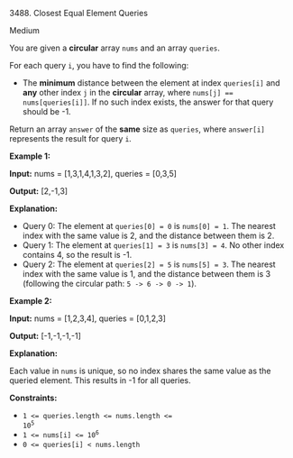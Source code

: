 3488\. Closest Equal Element Queries

Medium

You are given a **circular** array `nums` and an array `queries`.

For each query `i`, you have to find the following:

*   The **minimum** distance between the element at index `queries[i]` and **any** other index `j` in the **circular** array, where `nums[j] == nums[queries[i]]`. If no such index exists, the answer for that query should be -1.

Return an array `answer` of the **same** size as `queries`, where `answer[i]` represents the result for query `i`.

**Example 1:**

**Input:** nums = [1,3,1,4,1,3,2], queries = [0,3,5]

**Output:** [2,-1,3]

**Explanation:**

*   Query 0: The element at `queries[0] = 0` is `nums[0] = 1`. The nearest index with the same value is 2, and the distance between them is 2.
*   Query 1: The element at `queries[1] = 3` is `nums[3] = 4`. No other index contains 4, so the result is -1.
*   Query 2: The element at `queries[2] = 5` is `nums[5] = 3`. The nearest index with the same value is 1, and the distance between them is 3 (following the circular path: `5 -> 6 -> 0 -> 1`).

**Example 2:**

**Input:** nums = [1,2,3,4], queries = [0,1,2,3]

**Output:** [-1,-1,-1,-1]

**Explanation:**

Each value in `nums` is unique, so no index shares the same value as the queried element. This results in -1 for all queries.

**Constraints:**

*   <code>1 <= queries.length <= nums.length <= 10<sup>5</sup></code>
*   <code>1 <= nums[i] <= 10<sup>6</sup></code>
*   `0 <= queries[i] < nums.length`